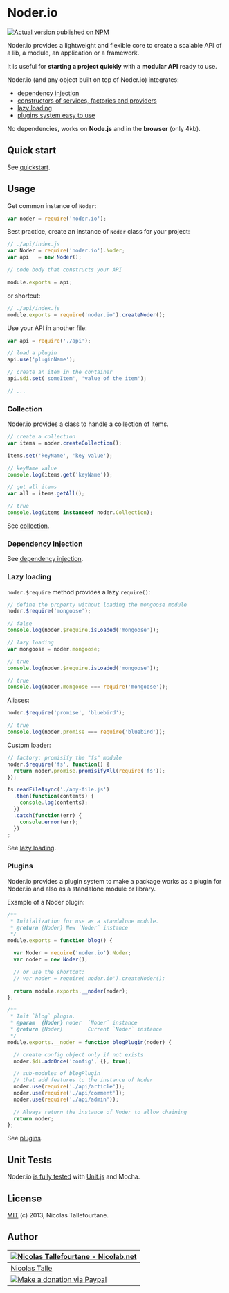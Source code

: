 # Noder.io

[![Actual version published on NPM](https://badge.fury.io/js/noder.io.png)](https://www.npmjs.org/package/noder.io)


Noder.io provides a lightweight and flexible core to create a scalable API of a lib, a module, an application or a framework.

It is useful for __starting a project quickly__ with a __modular API__ ready to use.

Noder.io (and any object built on top of Noder.io) integrates:

  * [dependency injection](http://noder.io/guide/dependency-injection.html)
  * [constructors of services, factories and providers](http://noder.io/guide/services.html)
  * [lazy loading](http://noder.io/guide/lazy-loading.html)
  * [plugins system easy to use](http://noder.io/guide/plugins.html)

No dependencies, works on __Node.js__ and in the __browser__ (only 4kb).


## Quick start

See [quickstart](http://noder.io/guide/quickstart.html).


## Usage

Get common instance of `Noder`:

```js
var noder = require('noder.io');
```

Best practice, create an instance of `Noder` class for your project:

```js
// ./api/index.js
var Noder = require('noder.io').Noder;
var api   = new Noder();

// code body that constructs your API

module.exports = api;
```

or shortcut:

```js
// ./api/index.js
module.exports = require('noder.io').createNoder();
```

Use your API in another file:

```js
var api = require('./api');

// load a plugin
api.use('pluginName');

// create an item in the container
api.$di.set('someItem', 'value of the item');

// ...
```


### Collection

Noder.io provides a class to handle a collection of items.

```js
// create a collection
var items = noder.createCollection();

items.set('keyName', 'key value');

// keyName value
console.log(items.get('keyName'));

// get all items
var all = items.getAll();

// true
console.log(items instanceof noder.Collection);
```

See [collection](http://noder.io/guide/collection.html).


### Dependency Injection

See [dependency injection](http://noder.io/guide/dependency-injection.html).


### Lazy loading

`noder.$require` method provides a lazy `require()`:

```js
// define the property without loading the mongoose module
noder.$require('mongoose');

// false
console.log(noder.$require.isLoaded('mongoose'));

// lazy loading
var mongoose = noder.mongoose;

// true
console.log(noder.$require.isLoaded('mongoose'));

// true
console.log(noder.mongoose === require('mongoose'));
```

Aliases:

```js
noder.$require('promise', 'bluebird');

// true
console.log(noder.promise === require('bluebird'));
```

Custom loader:

```js
// factory: promisify the "fs" module
noder.$require('fs', function() {
  return noder.promise.promisifyAll(require('fs'));
});

fs.readFileAsync('./any-file.js')
  .then(function(contents) {
    console.log(contents);
  })
  .catch(function(err) {
    console.error(err);
  })
;
```

See [lazy loading](http://noder.io/guide/lazy-loading.html).


### Plugins

Noder.io provides a plugin system to make a package works as a plugin for Noder.io and also as a standalone module or library.

Example of a Noder plugin:

```js
/**
 * Initialization for use as a standalone module.
 * @return {Noder} New `Noder` instance
 */
module.exports = function blog() {

  var Noder = require('noder.io').Noder;
  var noder = new Noder();

  // or use the shortcut:
  // var noder = require('noder.io').createNoder();

  return module.exports.__noder(noder);
};

/**
 * Init `blog` plugin.
 * @param  {Noder} noder  `Noder` instance
 * @return {Noder}        Current `Noder` instance
 */
module.exports.__noder = function blogPlugin(noder) {

  // create config object only if not exists
  noder.$di.addOnce('config', {}, true);

  // sub-modules of blogPlugin
  // that add features to the instance of Noder
  noder.use(require('./api/article'));
  noder.use(require('./api/comment'));
  noder.use(require('./api/admin'));

  // Always return the instance of Noder to allow chaining
  return noder;
};
```

See [plugins](http://noder.io/guide/plugins.html).


## Unit Tests

Noder.io [is fully tested](https://github.com/noder-io/noder.io/tree/master/test/src) with [Unit.js](http://unitjs.com) and Mocha.


## License

[MIT](https://github.com/noder-io/noder.io/blob/master/LICENSE) (c) 2013, Nicolas Tallefourtane.


## Author

| [![Nicolas Tallefourtane - Nicolab.net](http://www.gravatar.com/avatar/d7dd0f4769f3aa48a3ecb308f0b457fc?s=64)](http://nicolab.net) |
|---|
| [Nicolas Talle](http://nicolab.net) |
| [![Make a donation via Paypal](https://www.paypalobjects.com/en_US/i/btn/btn_donate_SM.gif)](https://www.paypal.com/cgi-bin/webscr?cmd=_s-xclick&hosted_button_id=PGRH4ZXP36GUC) |
